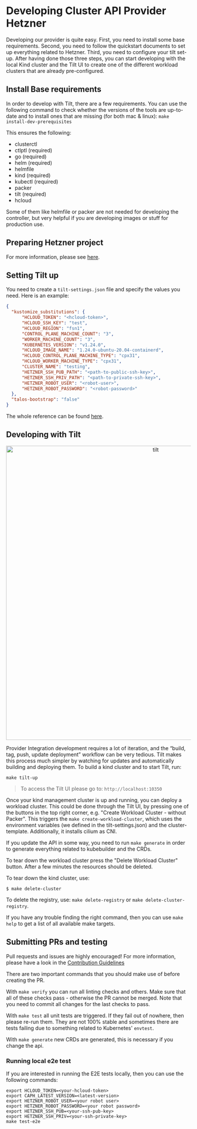# Developing Cluster API Provider Hetzner

Developing our provider is quite easy. First, you need to install some base requirements. Second, you need to follow the quickstart documents to set up everything related to Hetzner. Third, you need to configure your tilt set-up. After having done those three steps, you can start developing with the local Kind cluster and the Tilt UI to create one of the different workload clusters that are already pre-configured. 
## Install Base requirements

In order to develop with Tilt, there are a few requirements. You can use the following command to check whether the versions of the tools are up-to-date and to install ones that are missing (for both mac & linux): `make install-dev-prerequisites`

This ensures the following:
- clusterctl
- ctlptl (required)
- go (required)
- helm (required)
- helmfile 
- kind (required)
- kubectl (required)
- packer
- tilt (required)
- hcloud

Some of them like helmfile or packer are not needed for developing the controller, but very helpful if you are developing images or stuff for production use.

## Preparing Hetzner project

For more information, please see [here](/docs/topics/preparation.md).

## Setting Tilt up

You need to create a ```tilt-settings.json``` file and specify the values you need. Here is an example:

```json
{
  "kustomize_substitutions": {
      "HCLOUD_TOKEN": "<hcloud-token>",
      "HCLOUD_SSH_KEY": "test",
      "HCLOUD_REGION": "fsn1",
      "CONTROL_PLANE_MACHINE_COUNT": "3",
      "WORKER_MACHINE_COUNT": "3",
      "KUBERNETES_VERSION": "v1.24.0",
      "HCLOUD_IMAGE_NAME": "1.24.0-ubuntu-20.04-containerd",
      "HCLOUD_CONTROL_PLANE_MACHINE_TYPE": "cpx31",
      "HCLOUD_WORKER_MACHINE_TYPE": "cpx31",
      "CLUSTER_NAME": "testing",
      "HETZNER_SSH_PUB_PATH": "<path-to-public-ssh-key>",
      "HETZNER_SSH_PRIV_PATH": "<path-to-private-ssh-key>",
      "HETZNER_ROBOT_USER": "<robot-user>",
      "HETZNER_ROBOT_PASSWORD": "<robot-password>"
  },
  "talos-bootstrap": "false"
}
```

The whole reference can be found [here](/docs/developers/tilt.md).
## Developing with Tilt

<p align="center">
<img alt="tilt" src="../pics/tilt.png" width=800px/>
</p> 

Provider Integration development requires a lot of iteration, and the “build, tag, push, update deployment” workflow can be very tedious. Tilt makes this process much simpler by watching for updates and automatically building and deploying them. To build a kind cluster and to start Tilt, run:

```shell
make tilt-up
```
> To access the Tilt UI please go to: `http://localhost:10350`


Once your kind management cluster is up and running, you can deploy a workload cluster. This could be done through the Tilt UI, by pressing one of the buttons in the top right corner, e.g. "Create Workload Cluster - without Packer". This triggers the `make create-workload-cluster`, which uses the environment variables (we defined in the tilt-settings.json) and the cluster-template. Additionally, it installs cilium as CNI.

If you update the API in some way, you need to run `make generate` in order to generate everything related to kubebuilder and the CRDs.

To tear down the workload cluster press the "Delete Workload Cluster" button. After a few minutes the resources should be deleted. 

To tear down the kind cluster, use:

```shell
$ make delete-cluster
```

To delete the registry, use: `make delete-registry` or `make delete-cluster-registry`.

If you have any trouble finding the right command, then you can use `make help` to get a list of all available make targets. 

## Submitting PRs and testing

Pull requests and issues are highly encouraged! For more information, please have a look in the [Contribution Guidelines](../../CONTRIBUTING.md)

There are two important commands that you should make use of before creating the PR.

With `make verify` you can run all linting checks and others. Make sure that all of these checks pass - otherwise the PR cannot be merged. Note that you need to commit all changes for the last checks to pass. 

With `make test` all unit tests are triggered. If they fail out of nowhere, then please re-run them. They are not 100% stable and sometimes there are tests failing due to something related to Kubernetes' `envtest`.

With `make generate` new CRDs are generated, this is necessary if you change the api.
### Running local e2e test

If you are interested in running the E2E tests locally, then you can use the following commands:
```
export HCLOUD_TOKEN=<your-hcloud-token>
export CAPH_LATEST_VERSION=<latest-version>
export HETZNER_ROBOT_USER=<your robot user>
export HETZNER_ROBOT_PASSWORD=<your robot password>
export HETZNER_SSH_PUB=<your-ssh-pub-key>
export HETZNER_SSH_PRIV=<your-ssh-private-key>
make test-e2e
```
